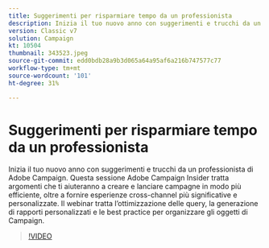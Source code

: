 ```yaml
---
title: Suggerimenti per risparmiare tempo da un professionista
description: Inizia il tuo nuovo anno con suggerimenti e trucchi da un professionista di Adobe Campaign. Questa sessione per Adobe Campaign Insider tratta argomenti che possono aiutarti a diventare più efficiente... (Le descrizioni devono essere comprese tra 60 e 160 caratteri)
version: Classic v7
solution: Campaign
kt: 10504
thumbnail: 343523.jpeg
source-git-commit: edd0bdb28a9b3d065a64a95af6a216b747577c77
workflow-type: tm+mt
source-wordcount: '101'
ht-degree: 31%

---
```


# Suggerimenti per risparmiare tempo da un professionista

Inizia il tuo nuovo anno con suggerimenti e trucchi da un professionista di Adobe Campaign. Questa sessione Adobe Campaign Insider tratta argomenti che ti aiuteranno a creare e lanciare campagne in modo più efficiente, oltre a fornire esperienze cross-channel più significative e personalizzate. Il webinar tratta l’ottimizzazione delle query, la generazione di rapporti personalizzati e le best practice per organizzare gli oggetti di Campaign.

>[!VIDEO](https://video.tv.adobe.com/v/343523/?quality=12&learn=on)
